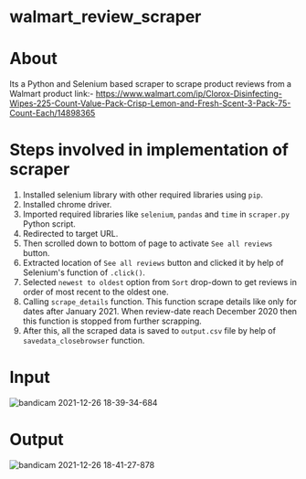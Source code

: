 # walmart_review_scraper

# About
Its a Python and Selenium based scraper to scrape product reviews from a Walmart product link:- https://www.walmart.com/ip/Clorox-Disinfecting-Wipes-225-Count-Value-Pack-Crisp-Lemon-and-Fresh-Scent-3-Pack-75-Count-Each/14898365

# Steps involved in implementation of scraper
1) Installed selenium library with other required libraries using ```pip```.
2) Installed chrome driver.
3) Imported required libraries like ```selenium```, ```pandas``` and ```time``` in ```scraper.py``` Python script. 
4) Redirected to target URL.
5) Then scrolled down to bottom of page to activate ```See all reviews``` button.
6) Extracted location of ```See all reviews``` button and clicked it by help of Selenium's function of ```.click()```.
7) Selected ```newest to oldest``` option from ```Sort``` drop-down to get reviews in order of most recent to the oldest one.
8) Calling ```scrape_details``` function. This function scrape details like only for dates after January 2021. When review-date reach December 2020 then this function is stopped from further scrapping.
9) After this, all the scraped data is saved to ```output.csv``` file by help of ```savedata_closebrowser``` function.

# Input
![bandicam 2021-12-26 18-39-34-684](https://user-images.githubusercontent.com/71775151/147409161-d2de7b65-0931-4c80-b2d8-cdc874ebf512.jpg)

# Output
![bandicam 2021-12-26 18-41-27-878](https://user-images.githubusercontent.com/71775151/147409165-6d466b96-88ad-4689-92a9-146849836f88.jpg)
